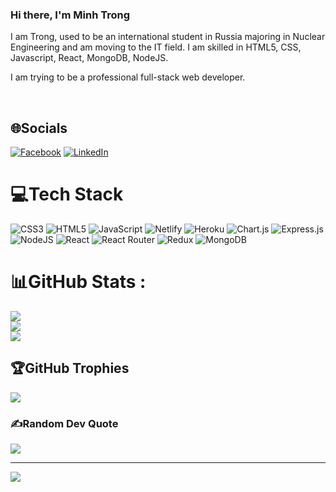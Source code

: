 ### Hi there, I'm Minh Trong

I am Trong, used to be an international student in Russia majoring in Nuclear Engineering and am moving to the IT field. I am skilled in HTML5, CSS, Javascript, React, MongoDB, NodeJS.

I am trying to be a professional full-stack web developer.

<br>

## 🌐Socials

[![Facebook](https://img.shields.io/badge/Facebook-%231877F2.svg?logo=Facebook&logoColor=white)](https://facebook.com/https://www.facebook.com/minh.trong.560/) [![LinkedIn](https://img.shields.io/badge/LinkedIn-%230077B5.svg?logo=linkedin&logoColor=white)](https://linkedin.com/in/https://www.linkedin.com/in/trong-nguyen-831950282/)

# 💻Tech Stack

![CSS3](https://img.shields.io/badge/css3-%231572B6.svg?style=for-the-badge&logo=css3&logoColor=white) ![HTML5](https://img.shields.io/badge/html5-%23E34F26.svg?style=for-the-badge&logo=html5&logoColor=white) ![JavaScript](https://img.shields.io/badge/javascript-%23323330.svg?style=for-the-badge&logo=javascript&logoColor=%23F7DF1E) ![Netlify](https://img.shields.io/badge/netlify-%23000000.svg?style=for-the-badge&logo=netlify&logoColor=#00C7B7) ![Heroku](https://img.shields.io/badge/heroku-%23430098.svg?style=for-the-badge&logo=heroku&logoColor=white) ![Chart.js](https://img.shields.io/badge/chart.js-F5788D.svg?style=for-the-badge&logo=chart.js&logoColor=white) ![Express.js](https://img.shields.io/badge/express.js-%23404d59.svg?style=for-the-badge&logo=express&logoColor=%2361DAFB) ![NodeJS](https://img.shields.io/badge/node.js-6DA55F?style=for-the-badge&logo=node.js&logoColor=white) ![React](https://img.shields.io/badge/react-%2320232a.svg?style=for-the-badge&logo=react&logoColor=%2361DAFB) ![React Router](https://img.shields.io/badge/React_Router-CA4245?style=for-the-badge&logo=react-router&logoColor=white) ![Redux](https://img.shields.io/badge/redux-%23593d88.svg?style=for-the-badge&logo=redux&logoColor=white) ![MongoDB](https://img.shields.io/badge/MongoDB-%234ea94b.svg?style=for-the-badge&logo=mongodb&logoColor=white)

# 📊GitHub Stats :

![](https://github-readme-stats.vercel.app/api?username=Minhtrong360&theme=radical&hide_border=false&include_all_commits=false&count_private=false)<br/>
![](https://github-readme-streak-stats.herokuapp.com/?user=Minhtrong360&theme=radical&hide_border=false)<br/>
![](https://github-readme-stats.vercel.app/api/top-langs/?username=Minhtrong360&theme=radical&hide_border=false&include_all_commits=false&count_private=false&layout=compact)

## 🏆GitHub Trophies

![](https://github-trophies.vercel.app/?username=Minhtrong360&theme=radical&no-frame=false&no-bg=false&margin-w=4)

### ✍️Random Dev Quote

![](https://quotes-github-readme.vercel.app/api?type=vetical&theme=dark)

---

[![](https://visitcount.itsvg.in/api?id=Minhtrong360&icon=6&color=6)](https://visitcount.itsvg.in)
